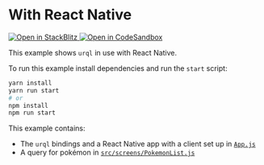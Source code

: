 # With React Native

<p>
  <a href="https://stackblitz.com/github/urql-graphql/urql/tree/main/examples/with-react-native">
    <img
      alt="Open in StackBlitz"
      src="https://img.shields.io/badge/open_in_stackblitz-1269D3?logo=stackblitz&style=for-the-badge"
    />
  </a>
  <a
  href="https://codesandbox.io/p/sandbox/github/urql-graphql/urql/tree/main/examples/with-react-native">
    <img
      alt="Open in CodeSandbox"
      src="https://img.shields.io/badge/open_in_codesandbox-151515?logo=codesandbox&style=for-the-badge"
    />
  </a>
</p>

This example shows `urql` in use with React Native.

To run this example install dependencies and run the `start` script:

```sh
yarn install
yarn run start
# or
npm install
npm run start
```

This example contains:

- The `urql` bindings and a React Native app with a client set up in [`App.js`](./App.js)
- A query for pokémon in [`src/screens/PokemonList.js`](src/screens/PokemonList.js)
